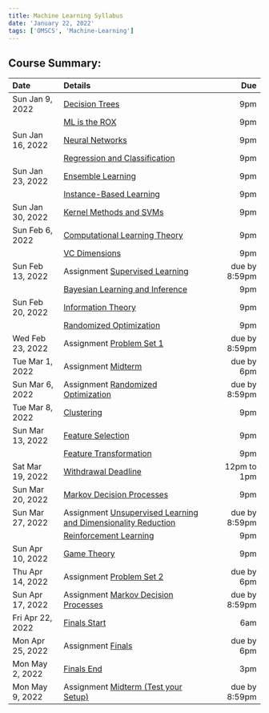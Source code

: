 ```yaml
---
title: Machine Learning Syllabus
date: 'January 22, 2022'
tags: ['OMSCS', 'Machine-Learning']
---
```


## Course Summary:

| Date             | Details                                                      |           Due |
| :--------------- | :----------------------------------------------------------- | ------------: |
| Sun Jan 9, 2022  | [Decision Trees](https://gatech.instructure.com/calendar?event_id=3207375&include_contexts=course_224746) |           9pm |
|                  | [ML is the ROX](https://gatech.instructure.com/calendar?event_id=3207389&include_contexts=course_224746) |           9pm |
| Sun Jan 16, 2022 | [Neural Networks](https://gatech.instructure.com/calendar?event_id=3207381&include_contexts=course_224746) |           9pm |
|                  | [Regression and Classification](https://gatech.instructure.com/calendar?event_id=3207403&include_contexts=course_224746) |           9pm |
| Sun Jan 23, 2022 | [Ensemble Learning](https://gatech.instructure.com/calendar?event_id=3207397&include_contexts=course_224746) |           9pm |
|                  | [Instance-Based Learning](https://gatech.instructure.com/calendar?event_id=3207399&include_contexts=course_224746) |           9pm |
| Sun Jan 30, 2022 | [Kernel Methods and SVMs](https://gatech.instructure.com/calendar?event_id=3207383&include_contexts=course_224746) |           9pm |
| Sun Feb 6, 2022  | [Computational Learning Theory](https://gatech.instructure.com/calendar?event_id=3207395&include_contexts=course_224746) |           9pm |
|                  | [VC Dimensions](https://gatech.instructure.com/calendar?event_id=3207391&include_contexts=course_224746) |           9pm |
| Sun Feb 13, 2022 | Assignment [Supervised Learning](https://gatech.instructure.com/courses/224746/assignments/981988) | due by 8:59pm |
|                  | [Bayesian Learning and Inference](https://gatech.instructure.com/calendar?event_id=3207379&include_contexts=course_224746) |           9pm |
| Sun Feb 20, 2022 | [Information Theory](https://gatech.instructure.com/calendar?event_id=3207407&include_contexts=course_224746) |           9pm |
|                  | [Randomized Optimization](https://gatech.instructure.com/calendar?event_id=3207377&include_contexts=course_224746) |           9pm |
| Wed Feb 23, 2022 | Assignment [Problem Set 1](https://gatech.instructure.com/courses/224746/assignments/981982) | due by 8:59pm |
| Tue Mar 1, 2022  | Assignment [Midterm](https://gatech.instructure.com/courses/224746/assignments/981976) |    due by 6pm |
| Sun Mar 6, 2022  | Assignment [Randomized Optimization](https://gatech.instructure.com/courses/224746/assignments/981986) | due by 8:59pm |
| Tue Mar 8, 2022  | [Clustering](https://gatech.instructure.com/calendar?event_id=3207385&include_contexts=course_224746) |           9pm |
| Sun Mar 13, 2022 | [Feature Selection](https://gatech.instructure.com/calendar?event_id=3207371&include_contexts=course_224746) |           9pm |
|                  | [Feature Transformation](https://gatech.instructure.com/calendar?event_id=3207393&include_contexts=course_224746) |           9pm |
| Sat Mar 19, 2022 | [Withdrawal Deadline](https://gatech.instructure.com/calendar?event_id=3207367&include_contexts=course_224746) |   12pm to 1pm |
| Sun Mar 20, 2022 | [Markov Decision Processes](https://gatech.instructure.com/calendar?event_id=3207373&include_contexts=course_224746) |           9pm |
| Sun Mar 27, 2022 | Assignment [Unsupervised Learning and Dimensionality Reduction](https://gatech.instructure.com/courses/224746/assignments/981990) | due by 8:59pm |
|                  | [Reinforcement Learning](https://gatech.instructure.com/calendar?event_id=3207365&include_contexts=course_224746) |           9pm |
| Sun Apr 10, 2022 | [Game Theory](https://gatech.instructure.com/calendar?event_id=3207387&include_contexts=course_224746) |           9pm |
| Thu Apr 14, 2022 | Assignment [Problem Set 2](https://gatech.instructure.com/courses/224746/assignments/981984) |    due by 6pm |
| Sun Apr 17, 2022 | Assignment [Markov Decision Processes](https://gatech.instructure.com/courses/224746/assignments/981980) | due by 8:59pm |
| Fri Apr 22, 2022 | [Finals Start](https://gatech.instructure.com/calendar?event_id=3207401&include_contexts=course_224746) |           6am |
| Mon Apr 25, 2022 | Assignment [Finals](https://gatech.instructure.com/courses/224746/assignments/981974) |    due by 6pm |
| Mon May 2, 2022  | [Finals End](https://gatech.instructure.com/calendar?event_id=3207405&include_contexts=course_224746) |           3pm |
| Mon May 9, 2022  | Assignment [Midterm (Test your Setup)](https://gatech.instructure.com/courses/224746/assignments/981972) | due by 8:59pm |
